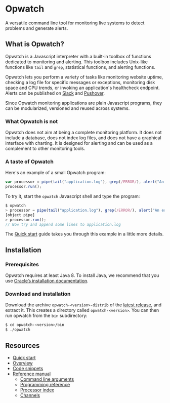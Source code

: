 # Opwatch

A versatile command line tool for monitoring live systems to detect problems and generate alerts.
 
## What is Opwatch?

Opwatch is a Javascript interpreter with a built-in toolbox of functions dedicated to monitoring and alerting. 
This toolbox includes Unix-like functions like `tail` and `grep`, statistical functions, and alerting functions.

Opwatch lets you perform a variety of tasks like monitoring website uptime, checking a log file for specific messages
or exceptions, monitoring disk space and CPU trends, or invoking an application's healthcheck endpoint. Alerts can be 
published on [Slack](https://slack.com/) and [Pushover](https://pushover.net/).
 
Since Opwatch monitoring applications are plain Javascript programs, they can be modularized, versioned and reused 
across systems.

### What Opwatch is not
 
Opwatch does not aim at being a complete monitoring platform. It does not include a database, does not index log files, 
and does not have a graphical interface with charting. It is designed for alerting and can be used as a complement to 
other monitoring tools.

### A taste of Opwatch

Here's an example of a small Opwatch program:

```js
var processor = pipe(tail("application.log"), grep(/ERROR/), alert("An error occurred!"));
processor.run();
```

To try it, start the `opwatch` Javascript shell and type the program:

```js
$ opwatch
> processor = pipe(tail("application.log"), grep(/ERROR/), alert("An error occurred!"));
[object pipe]
> processor.run();
// Now try and append some lines to application.log
```

The [Quick start](doc/quickstart.md) guide takes you through this example in a little more details.

## Installation

### Prerequisites

Opwatch requires at least Java 8. To install Java, we recommend that you use 
[Oracle’s installation documentation](http://docs.oracle.com/javase/8/docs/technotes/guides/install/install_overview.html).

### Download and installation

Download the archive `opwatch-<version>-distrib` of the [latest release](https://github.com/nseniak/opwatch/releases/latest), 
and extract it. This creates a directory called `opwatch-<version>`. You can then run opwatch from the `bin` subdirectory:
 
```sh
$ cd opwatch-<version>/bin
$ ./opwatch
```

## Resources

* [Quick start](doc/quickstart.md)
* [Overview](doc/overview.md)
* [Code snippets](snippets.md)
* [Reference manual](doc/reference/reference.md)
  * [Command line arguments](doc/reference/command.md)
  * [Programming reference](doc/reference/programming.md) 
  * [Processor index](doc/reference/processor/processors.md)
  * [Channels](doc/reference/channels.md)
